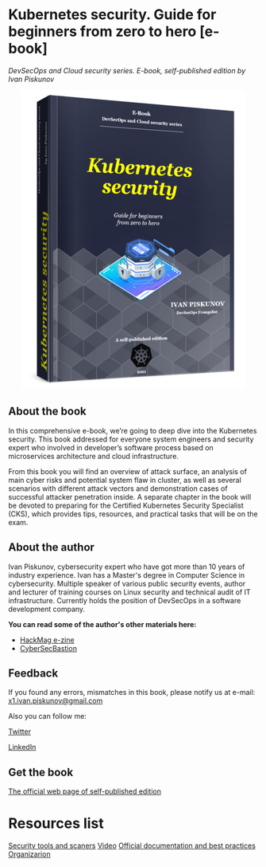 # Kubernetes security. Guide for beginners from zero to hero [e-book]
_DevSecOps and Cloud security series. E-book, self-published edition by Ivan Piskunov_

<p align="center">
  <img src="3D_cover_photo-resizer.png" />
</p>

## About the book
In this comprehensive e-book, we’re going to deep dive into the Kubernetes security. This book addressed for everyone system engineers and security expert who involved in developer’s software process based on microservices architecture and cloud infrastructure.

From this book you will find an overview of attack surface, an analysis of main cyber risks and potential system flaw in cluster, as well as several scenarios with different attack vectors and demonstration cases of successful attacker penetration inside. A separate chapter in the book will be devoted to preparing for the Certified Kubernetes Security Specialist (CKS), which provides tips, resources, and practical tasks that will be on the exam.

## About the author
Ivan Piskunov, cybersecurity expert who have got more than 10 years of industry experience. Ivan has a Master's degree in Computer Science in cybersecurity. Multiple speaker of various public security events, author and lecturer of training courses on Linux security and technical audit of IT infrastructure. Currently holds the position of DevSecOps in a software development company.

**You can read some of the author's other materials here:**
* [HackMag e-zine](https://hackmag.com/author/g14vano/)
* [CyberSecBastion](https://t.me/CyberSecBastion)

## Feedback
If you found any errors, mismatches in this book, please notify us at e-mail: x1.ivan.piskunov@gmail.com

Also you can follow me:

[Twitter](https://twitter.com/Ivanpiskunov14)

[LinkedIn](https://linkedin.com/in/ivan-piskunov)

## Get the book
[The official web page of self-published edition](https://gum.co/k8security)

# Resources list

[Security tools and scaners]()
[Video]()
[Official documentation and best practices]()
[Organizarion]()

